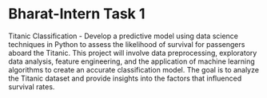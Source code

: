 # Bharat-Intern Task 1
Titanic Classification - Develop a predictive model using data science techniques in Python to assess the likelihood of survival for passengers aboard the Titanic. This project will involve data preprocessing, exploratory data analysis, feature engineering, and the application of machine learning algorithms to create an accurate classification model. The goal is to analyze the Titanic dataset and provide insights into the factors that influenced survival rates.
